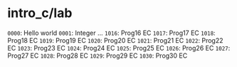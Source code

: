 # intro_c/lab

`0000`: Hello world
`0001`: Integer
...
`1016`: Prog16 EC
`1017`: Prog17 EC
`1018`: Prog18 EC
`1019`: Prog19 EC
`1020`: Prog20 EC
`1021`: Prog21 EC
`1022`: Prog22 EC
`1023`: Prog23 EC
`1024`: Prog24 EC
`1025`: Prog25 EC
`1026`: Prog26 EC
`1027`: Prog27 EC
`1028`: Prog28 EC
`1029`: Prog29 EC
`1030`: Prog30 EC
